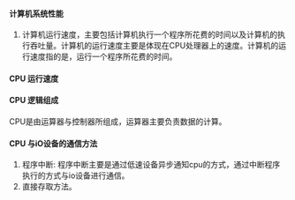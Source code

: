 #### 计算机系统性能
1. 计算机运行速度，主要包括计算机执行一个程序所花费的时间以及计算机的执行吞吐量。计算机的运行速度主要是体现在CPU处理器上的速度。计算机的运行速度指的是，运行一个程序所花费的时间。
#### CPU 运行速度
#### CPU 逻辑组成
CPU是由运算器与控制器所组成，运算器主要负责数据的计算。
#### CPU 与iO设备的通信方法
1. 程序中断: 程序中断主要是通过低速设备异步通知cpu的方式，通过中断程序执行的方式与io设备进行通信。
2. 直接存取方法。

<!--stackedit_data:
eyJoaXN0b3J5IjpbLTEwNjA5MTM0ODksLTI5ODMxMTE5OCwtMT
E4Mjk5Mjc0NiwtMTg1NjI2NzM4MSw0NTM5MjcxNSw2MzM0MDgz
MDVdfQ==
-->